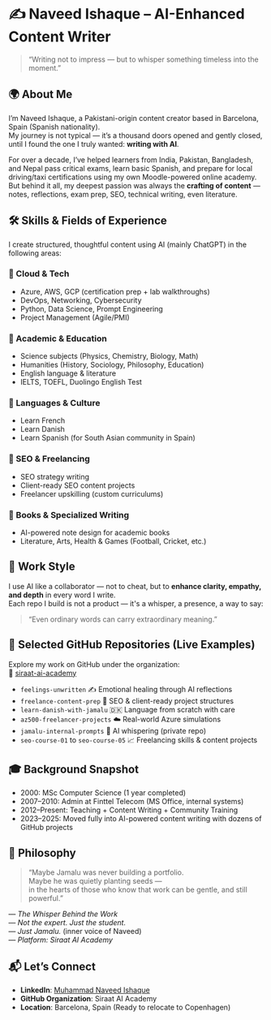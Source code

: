 
# ✍️ Naveed Ishaque – AI-Enhanced Content Writer
> “Writing not to impress — but to whisper something timeless into the moment.”

## 🌍 About Me
I’m Naveed Ishaque, a Pakistani-origin content creator based in Barcelona, Spain (Spanish nationality).  
My journey is not typical — it’s a thousand doors opened and gently closed, until I found the one I truly wanted: **writing with AI**.

For over a decade, I’ve helped learners from India, Pakistan, Bangladesh, and Nepal pass critical exams, learn basic Spanish, and prepare for local driving/taxi certifications using my own Moodle-powered online academy.  
But behind it all, my deepest passion was always the **crafting of content** — notes, reflections, exam prep, SEO, technical writing, even literature.

## 🛠️ Skills & Fields of Experience
I create structured, thoughtful content using AI (mainly ChatGPT) in the following areas:

### 🔹 Cloud & Tech
- Azure, AWS, GCP (certification prep + lab walkthroughs)  
- DevOps, Networking, Cybersecurity  
- Python, Data Science, Prompt Engineering  
- Project Management (Agile/PMI)  

### 🔹 Academic & Education
- Science subjects (Physics, Chemistry, Biology, Math)  
- Humanities (History, Sociology, Philosophy, Education)  
- English language & literature  
- IELTS, TOEFL, Duolingo English Test  

### 🔹 Languages & Culture
- Learn French  
- Learn Danish  
- Learn Spanish (for South Asian community in Spain)  

### 🔹 SEO & Freelancing
- SEO strategy writing  
- Client-ready SEO content projects  
- Freelancer upskilling (custom curriculums)  

### 🔹 Books & Specialized Writing
- AI-powered note design for academic books  
- Literature, Arts, Health & Games (Football, Cricket, etc.)  

## 💼 Work Style
I use AI like a collaborator — not to cheat, but to **enhance clarity, empathy, and depth** in every word I write.  
Each repo I build is not a product — it's a whisper, a presence, a way to say:  
> “Even ordinary words can carry extraordinary meaning.”

## 📂 Selected GitHub Repositories (Live Examples)
Explore my work on GitHub under the organization:  
🔗 [siraat-ai-academy](https://github.com/siraat-ai-academy)

- `feelings-unwritten` ✍️ Emotional healing through AI reflections  
- `freelance-content-prep` 💼 SEO & client-ready project structures  
- `learn-danish-with-jamalu` 🇩🇰 Language from scratch with care  
- `az500-freelancer-projects` ☁️ Real-world Azure simulations  
- `jamalu-internal-prompts` 🧠 AI whispering (private repo)  
- `seo-course-01` to `seo-course-05` 📈 Freelancing skills & content projects  

## 🎓 Background Snapshot
- 2000: MSc Computer Science (1 year completed)  
- 2007–2010: Admin at Finttel Telecom (MS Office, internal systems)  
- 2012–Present: Teaching + Content Writing + Community Training  
- 2023–2025: Moved fully into AI-powered content writing with dozens of GitHub projects  

## 🧠 Philosophy
> “Maybe Jamalu was never building a portfolio.  
> Maybe he was quietly planting seeds —  
> in the hearts of those who know that work can be gentle, and still powerful.”

— *The Whisper Behind the Work*  
— *Not the expert. Just the student.*  
— *Just Jamalu.* (inner voice of Naveed)  
— *Platform: Siraat AI Academy*

## 📬 Let’s Connect
- **LinkedIn**: [Muhammad Naveed Ishaque](https://www.linkedin.com/in/muhammad-naveed-ishaque-b-68b638279/)  
- **GitHub Organization**: Siraat AI Academy  
- **Location**: Barcelona, Spain (Ready to relocate to Copenhagen)
